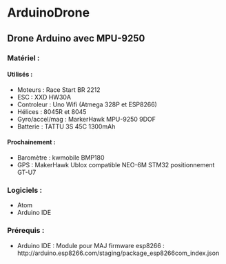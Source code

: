 <h1>ArduinoDrone</h1>

<h2>Drone Arduino avec MPU-9250</h2>

<h3>Matériel : </h3>

<h4>Utilisés : </h4>
<ul>
  <li>Moteurs : Race Start BR 2212</li>
  <li>ESC : XXD HW30A</li>
  <li>Controleur : Uno Wifi (Atmega 328P et ESP8266)</li>
  <li>Hélices : 8045R et 8045</li>
  <li>Gyro/accel/mag : MarkerHawk MPU-9250 9DOF</li>
  <li>Batterie : TATTU 3S 45C 1300mAh</li>
</ul>

<h4>Prochainement :</h4>
<ul>
  <li>Baromètre : kwmobile BMP180</li>
  <li>GPS : MakerHawk Ublox compatible NEO-6M STM32 positionnement GT-U7</li>
</ul>

<h3>Logiciels : </h3>

<ul>
  <li>Atom</li>
  <li>Arduino IDE</li>
</ul>

<h3>Prérequis : </h3>
<ul>  
  <li>Arduino IDE : Module pour MAJ firmware esp8266 : http://arduino.esp8266.com/staging/package_esp8266com_index.json</li>
</ul>


